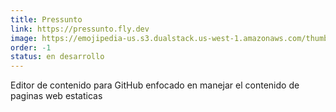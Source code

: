 ```yaml
---
title: Pressunto
link: https://pressunto.fly.dev
image: https://emojipedia-us.s3.dualstack.us-west-1.amazonaws.com/thumbs/120/apple/325/pig-face_1f437.png
order: -1
status: en desarrollo
---
```


Editor de contenido para GitHub enfocado en manejar el contenido de paginas web estaticas
